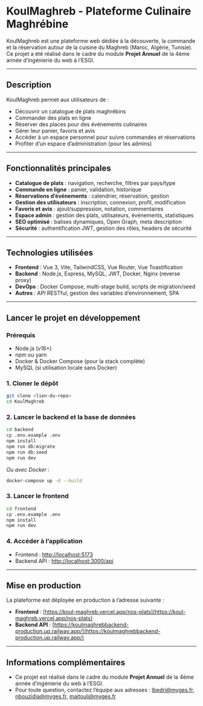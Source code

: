 # KoulMaghreb - Plateforme Culinaire Maghrébine

KoulMaghreb est une plateforme web dédiée à la découverte, la commande et la réservation autour de la cuisine du Maghreb (Maroc, Algérie, Tunisie).  
Ce projet a été réalisé dans le cadre du module **Projet Annuel** de la 4ème année d’ingénierie du web à l’ESGI.

---

## Description

KoulMaghreb permet aux utilisateurs de :
- Découvrir un catalogue de plats maghrébins
- Commander des plats en ligne
- Réserver des places pour des événements culinaires
- Gérer leur panier, favoris et avis
- Accéder à un espace personnel pour suivre commandes et réservations
- Profiter d’un espace d’administration (pour les admins)

---

## Fonctionnalités principales

- **Catalogue de plats** : navigation, recherche, filtres par pays/type
- **Commande en ligne** : panier, validation, historique
- **Réservations d’événements** : calendrier, réservation, gestion
- **Gestion des utilisateurs** : inscription, connexion, profil, modification
- **Favoris et avis** : ajout/suppression, notation, commentaires
- **Espace admin** : gestion des plats, utilisateurs, événements, statistiques
- **SEO optimisé** : balises dynamiques, Open Graph, meta description
- **Sécurité** : authentification JWT, gestion des rôles, headers de sécurité

---

## Technologies utilisées

- **Frontend** : Vue 3, Vite, TailwindCSS, Vue Router, Vue Toastification
- **Backend** : Node.js, Express, MySQL, JWT, Docker, Nginx (reverse proxy)
- **DevOps** : Docker Compose, multi-stage build, scripts de migration/seed
- **Autres** : API RESTful, gestion des variables d’environnement, SPA

---

## Lancer le projet en développement

### Prérequis

- Node.js (v16+)
- npm ou yarn
- Docker & Docker Compose (pour la stack complète)
- MySQL (si utilisation locale sans Docker)

### 1. Cloner le dépôt

```bash
git clone <lien-du-repo>
cd KoulMaghreb
```

### 2. Lancer le backend et la base de données

```bash
cd backend
cp .env.example .env
npm install
npm run db:migrate
npm run db:seed
npm run dev
```
*Ou avec Docker :*
```bash
docker-compose up -d --build
```

### 3. Lancer le frontend

```bash
cd frontend
cp .env.example .env
npm install
npm run dev
```

### 4. Accéder à l’application

- Frontend : [http://localhost:5173](http://localhost:5173)
- Backend API : [http://localhost:3000/api](http://localhost:3000/api)

---

## Mise en production

La plateforme est déployée en production à l’adresse suivante :

- **Frontend** : [https://koul-maghreb.vercel.app/nos-plats](https://koul-maghreb.vercel.app/nos-plats)
- **Backend API** : [https://koulmaghrebbackend-production.up.railway.app/](https://koulmaghrebbackend-production.up.railway.app/)

---

## Informations complémentaires

- Ce projet est réalisé dans le cadre du module **Projet Annuel** de la 4ème année d’ingénierie du web à l’ESGI.
- Pour toute question, contactez l’équipe aux adresses : <lbedri@myges.fr>, <nbouzidia@myges.fr>, <maitouli@myges.fr>

